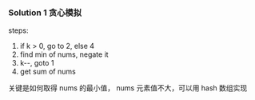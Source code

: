 ### Solution 1 贪心模拟

steps:

1. if k > 0, go to 2, else 4
2. find min of nums, negate it
3. k--, goto 1
4. get sum of nums

关键是如何取得 nums 的最小值， nums 元素值不大，可以用 hash 数组实现

